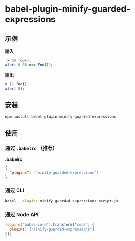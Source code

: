 # babel-plugin-minify-guarded-expressions

## 示例

**输入**

```javascript
!x && foo();
alert(0 && new Foo());
```

**输出**

```javascript
x || foo();
alert(0);
```

## 安装

```sh
npm install babel-plugin-minify-guarded-expressions
```

## 使用

### 通过 `.babelrc` （推荐）

**.babelrc**

```json
{
  "plugins": ["minify-guarded-expressions"]
}
```

### 通过 CLI

```sh
babel --plugins minify-guarded-expressions script.js
```

### 通过 Node API

```javascript
require("babel-core").transform("code", {
  plugins: ["minify-guarded-expressions"]
});
```
